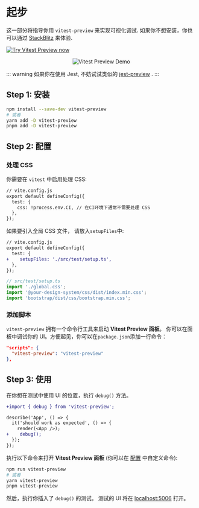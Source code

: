 # 起步

这一部分将指导你用 `vitest-preview` 来实现可视化调试. 如果你不想安装，你也可以通过 [StackBlitz](https://stackblitz.com/edit/vitest-preview?file=src%2FApp.test.tsx,README.md) 来体验.

[![Try Vitest Preview now](https://developer.stackblitz.com/img/open_in_stackblitz.svg)](https://stackblitz.com/edit/vitest-preview?file=src%2FApp.test.tsx,README.md)

<p align="center">
  <img align="center" src="https://user-images.githubusercontent.com/8603085/197373376-f6a3fe33-487b-4c35-8085-8e7e6357ce40.gif" alt="Vitest Preview Demo" />
</p>

::: warning
如果你在使用 Jest, 不妨试试类似的 [jest-preview](https://github.com/nvh95/jest-preview) .
:::

## Step 1: 安装

```bash
npm install --save-dev vitest-preview
# 或者
yarn add -D vitest-preview
pnpm add -D vitest-preview
```

## Step 2: 配置

### 处理 CSS

你需要在 `vitest` 中启用处理 CSS:

```diff
// vite.config.js
export default defineConfig({
  test: {
    css: !process.env.CI, // 在CI环境下通常不需要处理 CSS
  },
});

```

如果要引入全局 CSS 文件， 请放入`setupFiles`中:

```diff
// vite.config.js
export default defineConfig({
  test: {
+    setupFiles: './src/test/setup.ts',
  },
});

```

```ts
// src/test/setup.ts
import './global.css';
import '@your-design-system/css/dist/index.min.css';
import 'bootstrap/dist/css/bootstrap.min.css';
```

### 添加脚本

`vitest-preview` 拥有一个命令行工具来启动 **Vitest Preview 面板**。 你可以在面板中调试你的 UI。方便起见，你可以在`package.json`添加一行命令：

```json
"scripts": {
  "vitest-preview": "vitest-preview"
},
```

## Step 3: 使用

在你想在测试中使用 UI 的位置，执行 `debug()` 方法。

```diff
+import { debug } from 'vitest-preview';

describe('App', () => {
  it('should work as expected', () => {
    render(<App />);
+    debug();
  });
});
```

执行以下命令来打开 **Vitest Preview 面板** (你可以在 [配置](#step-2-configuration) 中自定义命令):

```bash
npm run vitest-preview
# 或者
yarn vitest-preview
pnpm vitest-preview
```

然后，执行你插入了 `debug()` 的测试。 测试的 UI 将在 <a href="http://localhost:5006" target="_blank" rel="noreferrer">localhost:5006</a> 打开。
